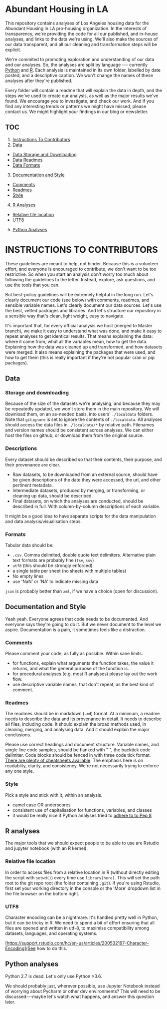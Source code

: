 # Abundant Housing in LA
This repository contains analyses of Los Angeles housing data for the Abundant Housing in LA pro-housing organization. In the interests of transparency, we're providing the code for all our published, and in-house analyses, and links to the data we're using. We'll also make the sources of our data transparent, and all our cleaning and transformation steps will be explicit.

We're commited to promoting exploration and understanding of our data and our analyses. So, the analyses are split by language --- currently [Python](#python_analyses) and [R](#r_analyses). Each analysis is maintained in its own folder, labelled by date posted, and a descriptive caption. We won't change the names of these analyses after they're published. 

Every folder will contain a readme that will explain the data in depth, and the steps we've used to create our analysis, as well as the major results we've found. We encourage you to investigate, and check our work. And if you find any interesting trends or patterns we might have missed, please contact us. We might highlight your findings in our blog or newsletter.

## TOC
1. [Instructions To Contributors](#for_contributors)
2. [Data](#data)
  * [Data Storage and Downloading](#storage_downloading)
  * [Data Readmes](#data_readmes)
  * [Data Formats](#data_formats)
3. [Documentation and Style](#documentation)
  * [Comments](#documentation_comments)
  * [Readmes](#documentation_readmes)
  * [Style](#documentation_style)
4. [R Analyses](#r_analyses)
  * [Relative file location](#r_relative_paths)
  * [UTF8](#r_utf8)
5. [Python Analyses](#python_analyses)

# INSTRUCTIONS TO CONTRIBUTORS<a name="for_contributors"></a>
These guidelines are meant to help, not hinder. Because this is a volunteer effort, and everyone is encouraged to contribute, we don't want to be too restrictive. So when you start an analysis don't worry too much about following the guidelines to the letter. Instead, explore, ask questions, and use the tools that you can.

But best-policy guidelines will be extremely helpful in the long run. Let's clearly document our code (see below) with comments, readmes, and sensible variable names. Let's clearly document our data sources. Let's use the best, vetted packages and libraries. And let's structure our repository in a sensible way that's clean, light weight, easy to navigate.

It's important that, for every official analysis we host (merged to Master branch), we make it easy to understand what was done, and make it easy to repeat analyses to get identical results. That means explaining the data: where it came from, what all the variables mean, how to get the data. Explaining how the data was cleaned up and transformed, and how datasets were merged. It also means explaining the packages that were used, and how to get them (this is really important if they're not popular cran or pip packages).

## Data<a name="data"></a>
### Storage and downloading<a name="storage_downloading"></a>
Because of the size of the datasets we're analysing, and because they may be repeatedly updated, we won't store them in the main repository. We will download them, on an as-needed basis, into users' `./localdata` folders. Note that `gitignore` is set to ignore the contents of `./localdata`. All analyses should access the data files in `./localdata/*` by relative path. Filenames and version names should be consistent across analyses. We can either host the files on github, or download them from the original source.

### Descriptions<a name="data_readmes"></a>
Every dataset should be described so that their contents, their purpose, and their provenance are clear. 
* Raw datasets, to be downloaded from an external source, should have be given descriptions of the date they were accessed, the url, and other pertinent metadata. 
* Intermediate datasets, produced by merging, or transforming, or cleaning up data, should be described.
* Final datasets, on which the analyses are conducted, should be described in full. With column-by-column descriptions of each variable.

It might be a good idea to have separate scripts for the data manipulation and data analysis/visualisation steps.

### Formats<a name="data_formats"></a>
Tabular data should be:
* `.csv`. Comma delimited, double quote text delimiters. Alternative plain text formats are probably fine (`tsv`, `ssv`)
* `utf8` (this should be strongly enforced)
* a single table per sheet (no sheets with multiple tables)
* No empty lines
* use 'NaN' or 'NA' to indicate missing data

`json` is probably better than `xml`, if we have a choice (open for discussion).

## Documentation and Style<a name="documentation"></a>
Yeah yeah. Everyone agrees that code needs to be documented. And everyone says they're going to do it. But we never document to the level we aspire. Documentation is a pain, it sometimes feels like a distraction. 

### Comments<a name="documentation_comments"></a>
Please comment your code, as fully as possible. Within sane limits.
* for functions, explain what arguments the function takes, the value it returns, and what the general purpose of the function is.
* for procedural analyses (e.g. most R analyses) please lay out the work flow.
* use descriptive variable names, that don't repeat, as the best kind of comment.

### Readmes<a name="documentation_readmes"></a>
The readmes should be in markdown (`.md`) format. At a minimum, a readme needs to describe the data and its provenance in detail. It needs to describe all files, including code. It should explain the broad methods used, in cleaning, merging, and analysing data. And it should explain the major conclusions.

Please use correct headings and document structure. Variable names, and single line code samples, should be flanked with "\`", the backtick code delimiter. Code blocks should be fenced in with three code tick format. [There are plenty of cheatsheets available](https://github.com/adam-p/markdown-here/wiki/Markdown-Here-Cheatsheet). The emphasis here is on readablity, clarity, and consistency. We're not necessarily trying to enforce any one style.

### Style<a name="documentation_style"></a>
Pick a style and stick with it, within an analysis. 
* camel case OR underscores
* consistent use of capitalisation for functions, variables, and classes
* it would be really nice if Python analyses tried to [adhere to to Pep 8](https://www.python.org/dev/peps/pep-0008/)

## R analyses<a name="r_analyses"></a>
The major tools that we should expect people to be able to use are Rstudio and jupyter notebook (with an R kernel).

### Relative file location<a name="r_relative_paths"></a>
In order to access files from a relative location in R (without directly editing the script with `setwd()`) every time use `library(here)`. This will set the path root to the git repo root (the folder containing `.git`). If you're using Rstudio, first set your working directory in the console or the 'More' dropdown list in the file browser on the bottom right.

### UTF8<a name="r_utf8"></a>
Character encoding can be a nightmare. It's handled pretty well in Python, but it can be tricky in R. We need to spend a bit of effort ensuring that all files are opened and written in utf-8, to maximise compatibility among datasets, languages, and operating systems.

[https://support.rstudio.com/hc/en-us/articles/200532197-Character-Encoding](See how to do this.

## Python analyses<a name="python_analyses"></a>
Python 2.7 is dead. Let's only use Python >3.6. 

We should probably just, wherever possible, use Jupyter Notebook instead of worrying about Pycharm or other dev environments? This will need to be discussed---maybe let's watch what happens, and answer this question later.


